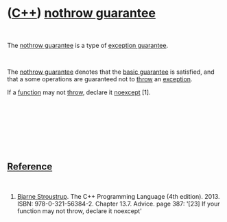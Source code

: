 



 

 

 

 

 

([C++](Cpp.htm)) [nothrow guarantee](CppNothrowGuarantee.htm)
=============================================================

 

The [nothrow guarantee](CppNothrowGuarantee.htm) is a type of [exception
guarantee](CppExceptionGuarantee.htm).

 

The [nothrow guarantee](CppNothrowGuarantee.htm) denotes that the [basic
guarantee](CppBasicGuarantee.htm) is satisfied, and that a some
operations are guaranteed not to [throw](CppThrow.htm) an
[exception](CppException.htm).

If a [function](CppFunction.htm) may not [throw](CppThrow.htm), declare
it [noexcept](CppNoexcept.htm) \[1\].

 

 

 

 

[Reference](CppReferences.htm)
------------------------------

 

1.  [Bjarne Stroustrup](CppBjarneStroustrup.htm). The C++ Programming
    Language (4th edition). 2013. ISBN: 978-0-321-56384-2. Chapter 13.7.
    Advice. page 387: '\[23\] If your function may not throw, declare it
    noexcept'

 

 

 

 

 





 



